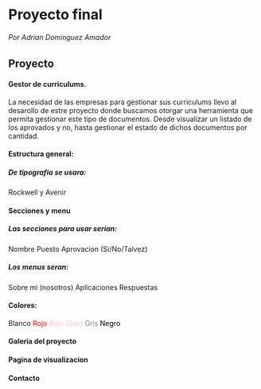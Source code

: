 # Proyecto final

###### Por Adrian Dominguez Amador


## Proyecto

#### Gestor de curriculums.

La necesidad de las empresas para gestionar sus curriculums llevo al desarollo de estre proyecto donde buscamos otorgar una herramienta 
que permita gestionar este tipo de documentos. Desde visualizar un listado de los aprovados y no, hasta gestionar el estado de dichos documentos por cantidad.

#### Estructura general:

##### De tipografia se usara: 

Rockwell y Avenir

#### Secciones y menu

##### Las secciones para usar serian:

Nombre
Puesto
Aprovacion (Si/No/Talvez)

##### Los menus seran:

Sobre mi (nosotros)
Aplicaciones
Respuestas

#### Colores:

Blanco
<span style="color:red">Rojo</span>
<span style="color:pink">Rojo Claro</span>
<span style="color:Gray">Gris</span>
<span style="color:black">Negro</span>

#### Galeria del proyecto

#### Pagina de visualizacion

#### Contacto
